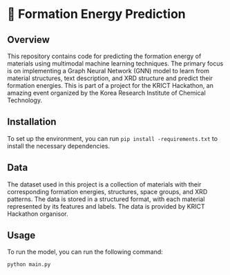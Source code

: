 #  🧪 Formation Energy Prediction

## Overview
This repository contains code for predicting the formation energy of materials using multimodal  machine learning techniques. 
The primary focus is on implementing a Graph Neural Network (GNN) model to learn from material structures, text description, and XRD structure and predict their formation energies.
This is part of a project for the KRICT Hackathon, an amazing event organized by the Korea Research Institute of Chemical Technology.

## Installation
To set up the environment, you can run `pip install -requirements.txt` to install the necessary dependencies.

## Data
The dataset used in this project is a collection of materials with their corresponding formation energies, structures, space groups, and XRD patterns. The data is stored in a structured format, with each material represented by its features and labels. The data is provided by KRICT Hackathon organisor.

## Usage
To run the model, you can run the following command:

```bash
python main.py
```
